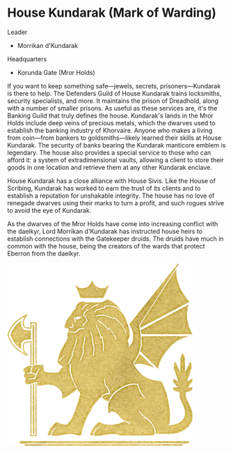 # House Kundarak (Mark of Warding)

Leader

- Morrikan d'Kundarak

Headquarters

- Korunda Gate (Mror Holds)

If you want to keep something safe—jewels, secrets, prisoners—Kundarak is there to help. The Defenders Guild of House Kundarak trains locksmiths, security specialists, and more. It maintains the prison of Dreadhold, along with a number of smaller prisons. As useful as these services are, it's the Banking Guild that truly defines the house. Kundarak's lands in the Mror Holds include deep veins of precious metals, which the dwarves used to establish the banking industry of Khorvaire. Anyone who makes a living from coin—from bankers to goldsmiths—likely learned their skills at House Kundarak. The security of banks bearing the Kundarak manticore emblem is legendary. The house also provides a special service to those who can afford it: a system of extradimensional vaults, allowing a client to store their goods in one location and retrieve them at any other Kundarak enclave.

House Kundarak has a close alliance with House Sivis. Like the House of Scribing, Kundarak has worked to earn the trust of its clients and to establish a reputation for unshakable integrity. The house has no love of renegade dwarves using their marks to turn a profit, and such rogues strive to avoid the eye of Kundarak.

As the dwarves of the Mror Holds have come into increasing conflict with the daelkyr, Lord Morrikan d'Kundarak has instructed house heirs to establish connections with the Gatekeeper druids. The druids have much in common with the house, being the creators of the wards that protect Eberron from the daelkyr.

![emblem](<./Kundarak_(Warding).png>)
